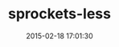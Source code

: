 ---
layout: post
title:  "sprockets-less"
repo:   "lloeki/sprockets-less"
date:   2015-02-18 17:01:30
gemurl: http://github.com/lloeki/sprockets-less
---